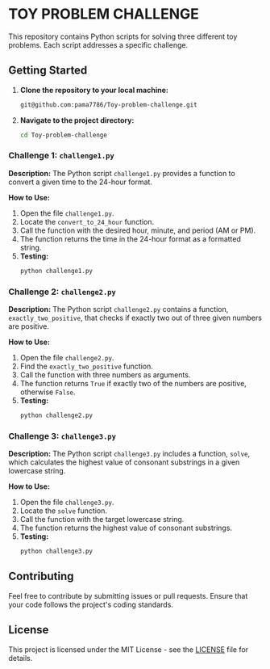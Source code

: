 # TOY PROBLEM CHALLENGE

This repository contains Python scripts for solving three different toy problems. Each script addresses a specific challenge.

## Getting Started

1. **Clone the repository to your local machine:**

    ```bash
    git@github.com:pama7786/Toy-problem-challenge.git
    ```

2. **Navigate to the project directory:**

    ```bash
    cd Toy-problem-challenge
    ```

### Challenge 1: `challenge1.py`

**Description:**
The Python script `challenge1.py` provides a function to convert a given time to the 24-hour format.

**How to Use:**
1. Open the file `challenge1.py`.
2. Locate the `convert_to_24_hour` function.
3. Call the function with the desired hour, minute, and period (AM or PM).
4. The function returns the time in the 24-hour format as a formatted string.
5. **Testing:**
    ```bash
    python challenge1.py
    ```

### Challenge 2: `challenge2.py`

**Description:**
The Python script `challenge2.py` contains a function, `exactly_two_positive`, that checks if exactly two out of three given numbers are positive.

**How to Use:**
1. Open the file `challenge2.py`.
2. Find the `exactly_two_positive` function.
3. Call the function with three numbers as arguments.
4. The function returns `True` if exactly two of the numbers are positive, otherwise `False`.
5. **Testing:**
    ```bash
    python challenge2.py
    ```

### Challenge 3: `challenge3.py`

**Description:**
The Python script `challenge3.py` includes a function, `solve`, which calculates the highest value of consonant substrings in a given lowercase string.

**How to Use:**
1. Open the file `challenge3.py`.
2. Locate the `solve` function.
3. Call the function with the target lowercase string.
4. The function returns the highest value of consonant substrings.
5. **Testing:**
    ```bash
    python challenge3.py
    ```

## Contributing

Feel free to contribute by submitting issues or pull requests. Ensure that your code follows the project's coding standards.

## License

This project is licensed under the MIT License - see the [LICENSE](LICENSE) file for details.